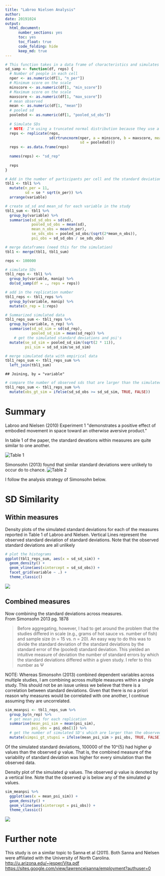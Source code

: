 ```yaml
---
title: "Labroo Nielsen Analysis"
author: 
date: 20191024
output: 
  html_document: 
      number_sections: yes
      toc: yes
      toc_float: true
      code_folding: hide
      keep_md: true
---
```







```r
# This function takes in a data frame of characteristics and simulates nreps standard deviations
sd_samp <- function(df, reps) {
  # Number of people in each cell
  nper <- as.numeric(df[1, "n_per"])
  # Minimum score on the scale
  minscore <- as.numeric(df[1, "min_score"])
  # Maximum score on the scale
  maxscore <- as.numeric(df[1, "max_score"])
  # mean observed
  mean <- as.numeric(df[1, "mean"])
  # pooled sd 
  pooledsd <- as.numeric(df[1, "pooled_sd_obs"])
  
  # Simulate SDs
  # NOTE: I'm using a truncated normal distribution because they use a 1-7 scale
  reps <- replicate(reps,
                    sd(rtruncnorm(nper, a = minscore, b = maxscore, mean = mean, 
                                  sd = pooledsd))) 
  reps <- as.data.frame(reps)
  
  names(reps) <- "sd_rep"
  
  reps
}
```



```r
# Add in the number of participants per cell and the standard deviation to table 1
tbl1 <- tbl1 %>%
  mutate(n_per = 11,
         sd = se * sqrt(n_per)) %>%
  arrange(variable) 

# create sd_sd and mean_sd for each variable in the study
tbl1_sum <- tbl1 %>%
  group_by(variable) %>%
  summarise(sd_sd_obs = sd(sd),
            pooled_sd_obs = mean(sd),
            mean_n_obs = mean(n_per),
            se_sds_obs = pooled_sd_obs/(sqrt(2*mean_n_obs)),
            psi_obs = sd_sd_obs / se_sds_obs)

# merge dataframes (need this for the simulation)
tbl1 <- merge(tbl1, tbl1_sum)
```



```r
reps <- 100000

# simulate SDs
tbl1_reps <- tbl1 %>%
  group_by(variable, manip) %>%
  do(sd_samp(df = ., reps = reps))

# add in the replication number
tbl1_reps <- tbl1_reps %>%
  group_by(variable, manip) %>%
  mutate(n_rep = 1:reps) 

# Summarized simulated data
tbl1_reps_sum <- tbl1_reps %>% 
  group_by(variable, n_rep) %>%
  summarise(sd_sd_sim = sd(sd_rep),
            pooled_sd_sim = mean(sd_rep)) %>%
    # get the simulated standard deviations and psi's
  mutate(se_sd_sim = pooled_sd_sim/(sqrt(2 * 11)),
         psi_sim = sd_sd_sim/se_sd_sim)

# merge simulated data with empirical data
tbl1_reps_sum <- tbl1_reps_sum %>% 
  left_join(tbl1_sum)
```

```
## Joining, by = "variable"
```

```r
# compare the number of observed sds that are larger than the simulated sds
tbl1_reps_sum <- tbl1_reps_sum %>%
  mutate(obs_gt_sim = ifelse(sd_sd_obs >= sd_sd_sim, TRUE, FALSE))
```

# Summary 

Labroo and Nielsen (2010) Experiment 1 "demonstrates a positive effect of embodied movement in space toward an otherwise aversive product."

In table 1 of the paper, the standard devations within measures are quite similar to one another. 

![Table 1](Table1.jpg)

Simonsohn (2013) found that similar standard deviations were unlikely to occur do to chance. 
![Table 2](SimonsohnTable1.jpg)

I follow the analysis strategy of Simonsohn below. 

# SD Similarity 

## Within measures

Density plots of the simulated standard deviations for each of the measures reported in Table 1 of Labroo and Nielsen. 
Vertical Lines represent the observed standard deviation of standard deviations. 
Note that the observed standard deviations are all unlikely


```r
# plot the histograms
ggplot(tbl1_reps_sum, aes(x = sd_sd_sim)) +
  geom_density() +
  geom_vline(aes(xintercept = sd_sd_obs)) +
  facet_grid(variable ~ .) +
  theme_classic()
```

![](Labroo-Nielsen-analysis_files/figure-html/Plot-1.png)<!-- -->


## Combined measures

Now combining the standard deviations across measures.  
From Simonsohn 2013 pg. 1878

>  Before aggregating, however, I had to get around the problem that the studies differed in scale (e.g., grams of hot sauce vs.
number of fish) and sample size (n = 15 vs. n = 20).
An easy way to do this was to divide the standard
deviation of the standard deviations by the standard error
of the (pooled) standard deviation. This yielded an intuitive measure of deviation the number of standard errors by which the standard deviations differed within a given study. I refer to this number as Ψ

NOTE: Whereas Simonsohn (2013) combined dependent variables across multiple studies, I am combining across multiple measures within a single study.
This should not be an issue unless we believe that there is a correlation between standard deviations. Given that there is no a priori reason why measures would be correlated with one another, I continue assuming they are uncorrelated. 


```r
sim_meanpsi <- tbl1_reps_sum %>%
  group_by(n_rep) %>%
  # get mean psi for each replication
  summarise(mean_psi_sim = mean(psi_sim),
            psi_obs = psi_obs[1]) %>%
  # get the number of simulated SD's which are larger than the observed
  mutate(simpsi_gt_stupsi = ifelse(mean_psi_sim > psi_obs, TRUE, FALSE))
```

Of the simulated standard deviations, 100000 of the 10^{5} had higher $\psi$ values than the observed $\psi$ value. That is, the combined measure of the variability of standard deviation was higher for every simulation than the observed data. 


Density plot of the simulated $\psi$ values. 
The observed $\psi$ value is denoted by a vertical line. 
Note that the observed $\psi$ is below any of the simulated $\psi$ values. 


```r
sim_meanpsi %>% 
  ggplot(aes(x = mean_psi_sim)) +
  geom_density() +
  geom_vline(aes(xintercept = psi_obs)) +
  theme_classic()
```

![](Labroo-Nielsen-analysis_files/figure-html/unnamed-chunk-1-1.png)<!-- -->

# Further note

This study is on a similar topic to Sanna et al (2011). 
Both Sanna and Nielsen were affiliated with the University of North Carolina. http://u.arizona.edu/~jesper/Vita.pdf
https://sites.google.com/view/lawrencejsanna/employment?authuser=0

